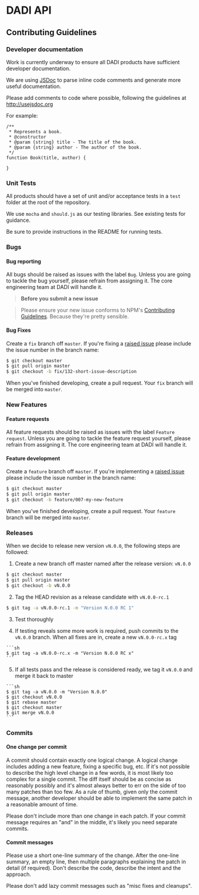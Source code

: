 # DADI API

## Contributing Guidelines

### Developer documentation

Work is currently underway to ensure all DADI products have sufficient developer documentation.

We are using [JSDoc](http://usejsdoc.org/) to parse inline code comments and generate more useful documentation.

Please add comments to code where possible, following the guidelines at http://usejsdoc.org

For example:
```
/**
 * Represents a book.
 * @constructor
 * @param {string} title - The title of the book.
 * @param {string} author - The author of the book.
 */
function Book(title, author) {

}
```

### Unit Tests

All products should have a set of unit and/or acceptance tests in a `test` folder at the root of the repository.

We use `mocha` and `should.js` as our testing libraries. See existing tests for guidance.

Be sure to provide instructions in the README for running tests.

### Bugs

#### Bug reporting

All bugs should be raised as issues with the label `Bug`. Unless you are going to tackle the bug yourself, please refrain from assigning it. The core engineering team at DADI will handle it.

> **Before you submit a new issue**

> Please ensure your new issue conforms to NPM's [Contributing   Guidelines](https://github.com/npm/npm/wiki/Contributing-Guidelines). Because they're pretty sensible.


#### Bug Fixes

Create a `fix` branch off `master`. If you're fixing a [raised issue](https://github.com/dadi/api/issues) please include the issue number in the branch name:

```sh
$ git checkout master
$ git pull origin master
$ git checkout -b fix/132-short-issue-description
```

When you've finished developing, create a pull request. Your `fix` branch will be merged into `master`.

### New Features

#### Feature requests

All feature requests should be raised as issues with the label `Feature request`. Unless you are going to tackle the feature request yourself, please refrain from assigning it. The core engineering team at DADI will handle it.

#### Feature development

Create a `feature` branch off `master`.  If you're implementing a [raised issue](https://github.com/dadi/api/issues) please include the issue number in the branch name:

```sh
$ git checkout master
$ git pull origin master
$ git checkout -b feature/007-my-new-feature
```

When you've finished developing, create a pull request. Your `feature` branch will be merged into `master`.

### Releases

When we decide to release new version `vN.0.0`, the following steps are followed:

1. Create a new branch off master named after the release version: `vN.0.0`

  ```sh
  $ git checkout master
  $ git pull origin master
  $ git checkout -b vN.0.0
  ```

2. Tag the HEAD revision as a release candidate with `vN.0.0-rc.1`

  ```sh
  $ git tag -a vN.0.0-rc.1 -m "Version N.0.0 RC 1"
  ```

3. Test thoroughly

  4. If testing reveals some more work is required, push commits to the `vN.0.0` branch.
  When all fixes are in, create a new `vN.0.0-rc.x` tag

    ```sh
    $ git tag -a vN.0.0-rc.x -m "Version N.0.0 RC x"
    ```

  5. If all tests pass and the release is considered ready, we tag it `vN.0.0` and merge it back to master

    ```sh
    $ git tag -a vN.0.0 -m "Version N.0.0"
    $ git checkout vN.0.0
    $ git rebase master
    $ git checkout master
    $ git merge vN.0.0
    ```


### Commits

#### One change per commit

A commit should contain exactly one logical change. A logical change includes adding a new feature, fixing a specific bug, etc. If it's not possible to describe the high level change in a few words, it is most likely too complex for a single commit. The diff itself should be as concise as reasonably possibly and it's almost always better to err on the side of too many patches than too few. As a rule of thumb, given only the commit message, another developer should be able to implement the same patch in a reasonable amount of time.

Please don't include more than one change in each patch. If your commit message requires an "and" in the middle, it's likely you need separate commits.

#### Commit messages

Please use a short one-line summary of the change. After the one-line summary, an empty line, then multiple paragraphs explaining the patch in detail (if required). Don't describe the code, describe the intent and the approach.

Please don't add lazy commit messages such as "misc fixes and cleanups".
